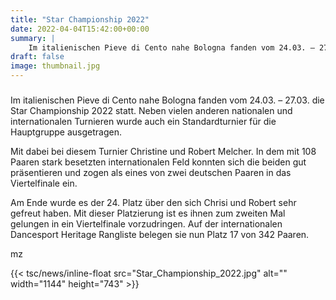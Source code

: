 ```yaml
---
title: "Star Championship 2022"
date: 2022-04-04T15:42:00+00:00
summary: |
    Im italienischen Pieve di Cento nahe Bologna fanden vom 24.03. – 27.03. die Star Championship 2022 statt.
draft: false
image: thumbnail.jpg
---
```


### 

Im italienischen Pieve di Cento nahe Bologna fanden vom 24.03. – 27.03. die Star Championship 2022 statt. Neben vielen anderen nationalen und internationalen Turnieren wurde auch ein Standardturnier für die Hauptgruppe ausgetragen.

Mit dabei bei diesem Turnier Christine und Robert Melcher. In dem mit 108 Paaren stark besetzten internationalen Feld konnten sich die beiden gut präsentieren und zogen als eines von zwei deutschen Paaren in das Viertelfinale ein.

Am Ende wurde es der 24. Platz über den sich Chrisi und Robert sehr gefreut haben. Mit dieser Platzierung ist es ihnen zum zweiten Mal gelungen in ein Viertelfinale vorzudringen. Auf der internationalen Dancesport Heritage Rangliste belegen sie nun Platz 17 von 342 Paaren.

mz

{{< tsc/news/inline-float src="Star_Championship_2022.jpg" alt="" width="1144" height="743" >}}


